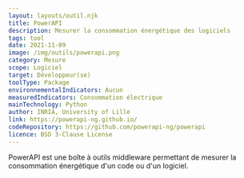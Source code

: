 ```yaml
---
layout: layouts/outil.njk
title: PowerAPI
description: Mesurer la consommation énergétique des logiciels
tags: tool
date: 2021-11-09
image: /img/outils/powerapi.png
category: Mesure
scope: Logiciel
target: Développeur(se)
toolType: Package
environnementalIndicators: Aucun
measuredIndicators: Consommation électrique
mainTechnology: Python
author: INRIA, University of Lille
link: https://powerapi-ng.github.io/
codeRepository: https://github.com/powerapi-ng/powerapi
licence: BSD 3-Clause License
---
```


PowerAPI est une boîte à outils middleware permettant de mesurer la consommation énergétique d'un code ou d'un logiciel.